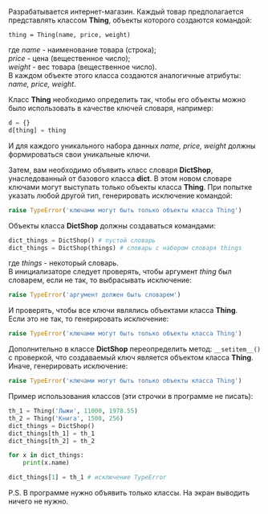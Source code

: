 Разрабатывается интернет-магазин. Каждый товар предполагается представлять классом **Thing**, объекты которого создаются командой:

`thing = Thing(name, price, weight)`

где _name_ - наименование товара (строка);  
_price_ - цена (вещественное число);  
_weight_ - вес товара (вещественное число).  
В каждом объекте этого класса создаются аналогичные атрибуты: _name, price, weight_.

Класс **Thing** необходимо определить так, чтобы его объекты можно было использовать в качестве ключей словаря, например:
```python
d = {}
d[thing] = thing
```
И для каждого уникального набора данных _name, price, weight_ должны формироваться свои уникальные ключи.

Затем, вам необходимо объявить класс словаря **DictShop**, унаследованный от базового класса **dict**. В этом новом словаре ключами могут выступать только объекты класса **Thing**. При попытке указать любой другой тип, генерировать исключение командой:
```python
raise TypeError('ключами могут быть только объекты класса Thing')
```
Объекты класса **DictShop** должны создаваться командами:
```python
dict_things = DictShop() # пустой словарь
dict_things = DictShop(things) # словарь с набором словаря things
```
где _things_ - некоторый словарь.  
В инициализаторе следует проверять, чтобы аргумент _thing_ был словарем, если не так, то выбрасывать исключение:
```python
raise TypeError('аргумент должен быть словарем')
```
И проверять, чтобы все ключи являлись объектами класса **Thing**.  
Если это не так, то генерировать исключение:
```python
raise TypeError('ключами могут быть только объекты класса Thing')
```
Дополнительно в классе **DictShop** переопределить метод: `__setitem__()` с проверкой, что создаваемый ключ является объектом класса **Thing**.  
Иначе, генерировать исключение:
```python
raise TypeError('ключами могут быть только объекты класса Thing')
```
Пример использования классов (эти строчки в программе не писать):
```python
th_1 = Thing('Лыжи', 11000, 1978.55)
th_2 = Thing('Книга', 1500, 256)
dict_things = DictShop()
dict_things[th_1] = th_1
dict_things[th_2] = th_2

for x in dict_things:
    print(x.name)

dict_things[1] = th_1 # исключение TypeError
```
P.S. В программе нужно объявить только классы. На экран выводить ничего не нужно.
